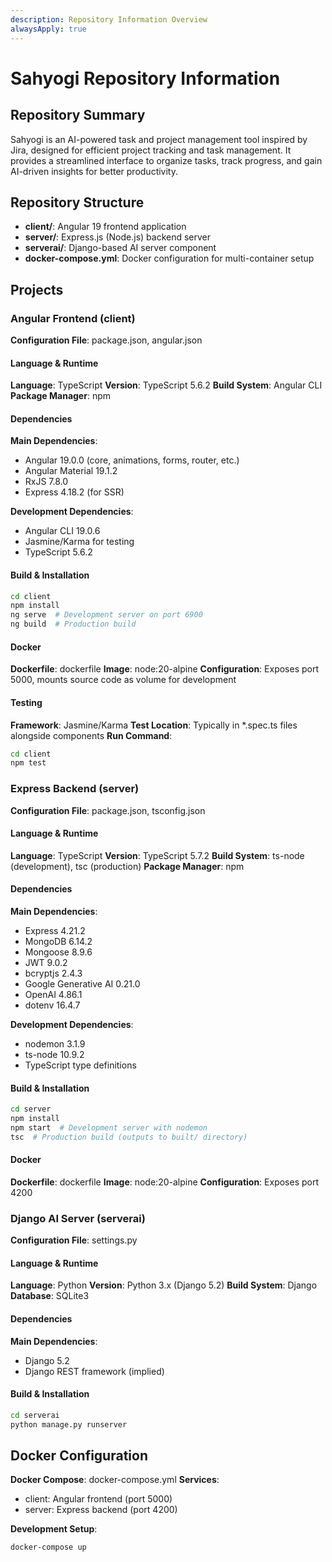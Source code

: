 ```yaml
---
description: Repository Information Overview
alwaysApply: true
---
```


# Sahyogi Repository Information

## Repository Summary
Sahyogi is an AI-powered task and project management tool inspired by Jira, designed for efficient project tracking and task management. It provides a streamlined interface to organize tasks, track progress, and gain AI-driven insights for better productivity.

## Repository Structure
- **client/**: Angular 19 frontend application
- **server/**: Express.js (Node.js) backend server
- **serverai/**: Django-based AI server component
- **docker-compose.yml**: Docker configuration for multi-container setup

## Projects

### Angular Frontend (client)
**Configuration File**: package.json, angular.json

#### Language & Runtime
**Language**: TypeScript
**Version**: TypeScript 5.6.2
**Build System**: Angular CLI
**Package Manager**: npm

#### Dependencies
**Main Dependencies**:
- Angular 19.0.0 (core, animations, forms, router, etc.)
- Angular Material 19.1.2
- RxJS 7.8.0
- Express 4.18.2 (for SSR)

**Development Dependencies**:
- Angular CLI 19.0.6
- Jasmine/Karma for testing
- TypeScript 5.6.2

#### Build & Installation
```bash
cd client
npm install
ng serve  # Development server on port 6900
ng build  # Production build
```

#### Docker
**Dockerfile**: dockerfile
**Image**: node:20-alpine
**Configuration**: Exposes port 5000, mounts source code as volume for development

#### Testing
**Framework**: Jasmine/Karma
**Test Location**: Typically in *.spec.ts files alongside components
**Run Command**:
```bash
cd client
npm test
```

### Express Backend (server)
**Configuration File**: package.json, tsconfig.json

#### Language & Runtime
**Language**: TypeScript
**Version**: TypeScript 5.7.2
**Build System**: ts-node (development), tsc (production)
**Package Manager**: npm

#### Dependencies
**Main Dependencies**:
- Express 4.21.2
- MongoDB 6.14.2
- Mongoose 8.9.6
- JWT 9.0.2
- bcryptjs 2.4.3
- Google Generative AI 0.21.0
- OpenAI 4.86.1
- dotenv 16.4.7

**Development Dependencies**:
- nodemon 3.1.9
- ts-node 10.9.2
- TypeScript type definitions

#### Build & Installation
```bash
cd server
npm install
npm start  # Development server with nodemon
tsc  # Production build (outputs to built/ directory)
```

#### Docker
**Dockerfile**: dockerfile
**Image**: node:20-alpine
**Configuration**: Exposes port 4200

### Django AI Server (serverai)
**Configuration File**: settings.py

#### Language & Runtime
**Language**: Python
**Version**: Python 3.x (Django 5.2)
**Build System**: Django
**Database**: SQLite3

#### Dependencies
**Main Dependencies**:
- Django 5.2
- Django REST framework (implied)

#### Build & Installation
```bash
cd serverai
python manage.py runserver
```

## Docker Configuration
**Docker Compose**: docker-compose.yml
**Services**:
- client: Angular frontend (port 5000)
- server: Express backend (port 4200)

**Development Setup**:
```bash
docker-compose up
```